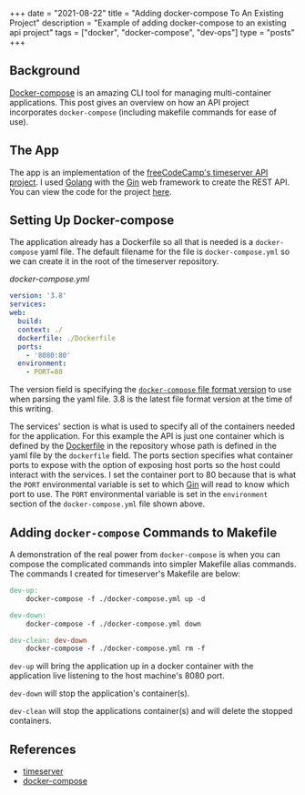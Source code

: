 +++ 
date = "2021-08-22"
title = "Adding docker-compose To An Existing Project"
description = "Example of adding docker-compose to an existing api project"
tags = ["docker", "docker-compose", "dev-ops"]
type = "posts"
+++

## Background

[Docker-compose](https://docs.docker.com/compose/) is an amazing CLI tool for managing multi-container applications. This post gives an overview on how an API project incorporates `docker-compose` (including makefile commands for ease of use).

## The App

The app is an implementation of the [freeCodeCamp's timeserver API project](https://www.freecodecamp.org/learn/apis-and-microservices/apis-and-microservices-projects/timestamp-microservice). I used [Golang](https://golang.org/) with the [Gin](https://github.com/gin-gonic/gin) web framework to create the REST API. You can view the code for the project [here](https://github.com/ammiranda/timeserver).

## Setting Up Docker-compose

The application already has a Dockerfile so all that is needed is a `docker-compose` yaml file. The default filename for the file is `docker-compose.yml` so we can create it in the root of the timeserver repository.

_docker-compose.yml_

```yaml
version: '3.8'
services:
web:
  build:
  context: ./
  dockerfile: ./Dockerfile
  ports:
    - '8080:80'
  environment:
    - PORT=80
```

The version field is specifying the [`docker-compose` file format version](https://docs.docker.com/compose/compose-file/) to use when parsing the yaml file. 3.8 is the latest file format version at the time of this writing.

The services' section is what is used to specify all of the containers needed for the application. For this example the API is just one container which is defined by the [Dockerfile](https://github.com/ammiranda/timeserver/blob/master/Dockerfile) in the repository whose path is defined in the yaml file by the `dockerfile` field. The ports section specifies what container ports to expose with the option of exposing host ports so the host could interact with the services. I set the container port to 80 because that is what the `PORT` environmental variable is set to which [Gin](https://github.com/gin-gonic/gin/blob/4e7584175d7f2b4245249e769110fd1df0d779db/utils.go#L142) will read to know which port to use. The `PORT` environmental variable is set in the `environment` section of the `docker-compose.yml` file shown above.

## Adding `docker-compose` Commands to Makefile

A demonstration of the real power from `docker-compose` is when you can compose the complicated commands into simpler Makefile alias commands. The commands I created for timeserver's Makefile are below:

```makefile
dev-up:
    docker-compose -f ./docker-compose.yml up -d

dev-down:
    docker-compose -f ./docker-compose.yml down

dev-clean: dev-down
    docker-compose -f ./docker-compose.yml rm -f
```

`dev-up` will bring the application up in a docker container with the application live listening to the host machine's 8080 port.

`dev-down` will stop the application's container(s).

`dev-clean` will stop the applications container(s) and will delete the stopped containers.

## References

- [timeserver](https://github.com/ammiranda/timeserver)
- [docker-compose](https://docs.docker.com/compose/)
